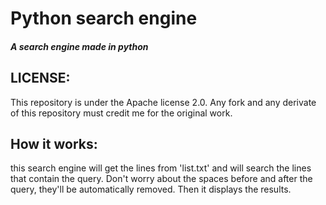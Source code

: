 # Python search engine
##### A search engine made in python
## LICENSE:
This repository is under the Apache license 2.0.
Any fork and any derivate of this repository must credit me for the original work.
## How it works:
this search engine will get the lines from 'list.txt' and
will search the lines that contain the query. Don't worry about
the spaces before and after the query, they'll be automatically removed.
Then it displays the results.
